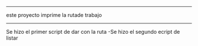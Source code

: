 **************************************
este proyecto imprime la rutade trabajo
*****************************************
Se hizo el primer script de dar con la ruta
-Se hizo el segundo ecript de listar 